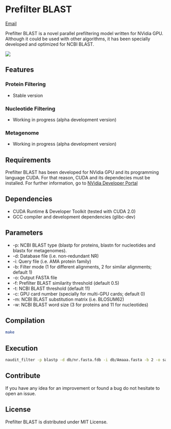 Prefilter BLAST
================
[Email](mailto:german.retamosa@uam.es)

Prefilter BLAST is a novel parallel prefiltering model written for NVidia GPU. 
Although it could be used with other algorithms, it has been specially developed and optimized for NCBI BLAST.

![](https://images.duckduckgo.com/iu/?u=http%3A%2F%2Fstatic.guim.co.uk%2Fsys-images%2FGuardian%2FPix%2Fcartoons%2F2013%2F9%2F9%2F1378724614866%2Fgattaca-genetic-sequencin-008.jpg&f=1)

## Features
### Protein Filtering
- Stable version

### Nucleotide Filtering
- Working in progress (alpha development version)

### Metagenome
- Working in progress (alpha development version)

## Requirements
Prefilter BLAST has been developed for NVidia GPU and its programming language CUDA.
For that reason, CUDA and its dependecies must be installed. For further information, go to [NVidia Developer Portal](http://docs.nvidia.com/cuda/cuda-quick-start-guide/index.html#linux-x86_64)

## Dependencies
- CUDA Runtime & Developer Toolkit (tested with CUDA 2.0) 
- GCC compiler and development dependencies (glibc-dev)

## Parameters
- -p: NCBI BLAST type (blastp for proteins, blastn for nucleotides and blastx for metagenomes).
- -d: Database file (i.e. non-redundant NR) 
- -i: Query file (i.e. AMA protein family)
- -b: Filter mode (1 for different alignments, 2 for similar alignments; default 1)
- -o: Output FASTA file
- -f: Prefilter BLAST similarity threshold (default 0.5)
- -t: NCBI BLAST threshold (default 11)
- -c: GPU card number (specially for multi-GPU cards; default 0)
- -m: NCBI BLAST substitution matrix (i.e. BLOSUM62)
- -w: NCBI BLAST word size (3 for proteins and 11 for nucleotides)

## Compilation
```bash
make
```

## Execution
```bash
naudit_filter -p blastp -d db/nr.fasta.fdb -i db/Amaaa.fasta -b 2 -o salida -a 6 -t 0.7
```

## Contribute
If you have any idea for an improvement or found a bug do not hesitate to open an issue.

## License
Prefilter BLAST is distributed under MIT License.

